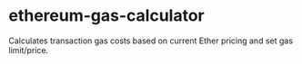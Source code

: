 # ethereum-gas-calculator
Calculates transaction gas costs based on current Ether pricing and set gas limit/price.
